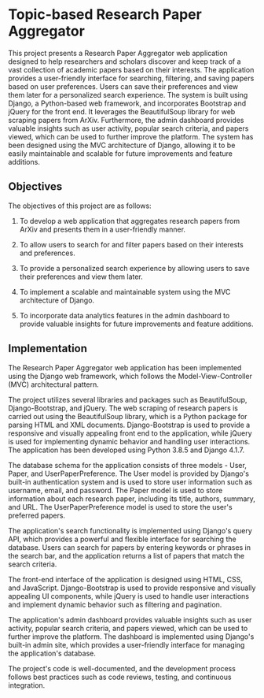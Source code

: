 
# Topic-based Research Paper Aggregator

This project presents a Research Paper Aggregator web application designed to 
help researchers and scholars discover and keep track of a vast collection of 
academic papers based on their interests. The application provides a user-friendly 
interface for searching, filtering, and saving papers based on user preferences. 
Users can save their preferences and view them later for a personalized search 
experience. The system is built using Django, a Python-based web framework, 
and incorporates Bootstrap and jQuery for the front end. It leverages the 
BeautifulSoup library for web scraping papers from ArXiv. Furthermore, the 
admin dashboard provides valuable insights such as user activity, popular search 
criteria, and papers viewed, which can be used to further improve the platform.
The system has been designed using the MVC architecture of Django, allowing 
it to be easily maintainable and scalable for future improvements and feature 
additions.



## Objectives

The objectives of this project are as follows:
1)  To develop a web application that aggregates research papers from ArXiv and presents them in a user-friendly manner.

2) To allow users to search for and filter papers based on their interests and preferences.

3) To provide a personalized search experience by allowing users to save their preferences and view them later.

4) To implement a scalable and maintainable system using the MVC architecture of Django.

5) To incorporate data analytics features in the admin dashboard to provide valuable insights for future improvements and feature additions.

## Implementation
The Research Paper Aggregator web application has been implemented using the Django web framework, which follows the Model-View-Controller (MVC) 
architectural pattern.

The project utilizes several libraries and packages such as BeautifulSoup, Django-Bootstrap, and jQuery. The web scraping of research papers is carried out using the BeautifulSoup library, which is a Python package for parsing HTML and XML documents. Django-Bootstrap is used to provide a responsive and visually appealing front end to the application, while jQuery is used for 
implementing dynamic behavior and handling user interactions. The application has been developed using Python 3.8.5 and Django 4.1.7. 

The database schema for the application consists of three models - User, Paper, and UserPaperPreference. The User model is provided by Django's built-in authentication system and is used to store user information such as username, email, and password. The Paper model is used to store information about each research paper, including its title, authors, summary, and URL. The UserPaperPreference model is used to store the user's preferred papers. 

The application's search functionality is implemented using Django's query API, which provides a powerful and flexible interface for searching the database. Users can search for papers by entering keywords or phrases in the search bar, and the application returns a list of papers that match the search criteria. 

The front-end interface of the application is designed using HTML, CSS, and 
JavaScript. Django-Bootstrap is used to provide responsive and visually appealing UI components, while jQuery is used to handle user interactions and implement dynamic behavior such as filtering and pagination.

The application's admin dashboard provides valuable insights such as user activity, popular search criteria, and papers viewed, which can be used to further improve the platform. The dashboard is implemented using Django's built-in admin site, which provides a user-friendly interface for managing the application's database.

The project's code is well-documented, and the development process follows best practices such as code reviews, testing, and continuous integration.
